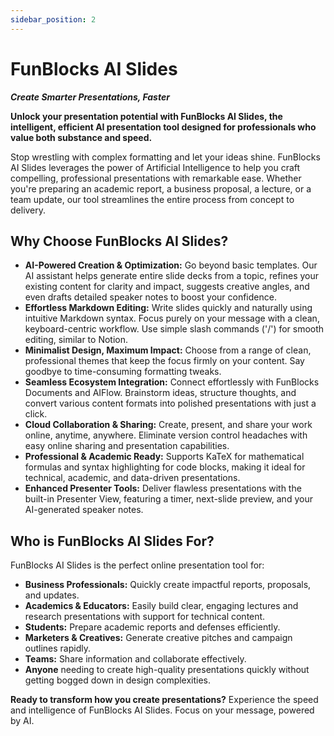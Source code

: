 ```yaml
---
sidebar_position: 2
---
```


# FunBlocks AI Slides 

***Create Smarter Presentations, Faster***

**Unlock your presentation potential with FunBlocks AI Slides, the intelligent, efficient AI presentation tool designed for professionals who value both substance and speed.**

Stop wrestling with complex formatting and let your ideas shine. FunBlocks AI Slides leverages the power of Artificial Intelligence to help you craft compelling, professional presentations with remarkable ease. Whether you're preparing an academic report, a business proposal, a lecture, or a team update, our tool streamlines the entire process from concept to delivery.

## Why Choose FunBlocks AI Slides?

* **AI-Powered Creation & Optimization:** Go beyond basic templates. Our AI assistant helps generate entire slide decks from a topic, refines your existing content for clarity and impact, suggests creative angles, and even drafts detailed speaker notes to boost your confidence.
* **Effortless Markdown Editing:** Write slides quickly and naturally using intuitive Markdown syntax. Focus purely on your message with a clean, keyboard-centric workflow. Use simple slash commands ('/') for smooth editing, similar to Notion.
* **Minimalist Design, Maximum Impact:** Choose from a range of clean, professional themes that keep the focus firmly on your content. Say goodbye to time-consuming formatting tweaks.
* **Seamless Ecosystem Integration:** Connect effortlessly with FunBlocks Documents and AIFlow. Brainstorm ideas, structure thoughts, and convert various content formats into polished presentations with just a click.
* **Cloud Collaboration & Sharing:** Create, present, and share your work online, anytime, anywhere. Eliminate version control headaches with easy online sharing and presentation capabilities.
* **Professional & Academic Ready:** Supports KaTeX for mathematical formulas and syntax highlighting for code blocks, making it ideal for technical, academic, and data-driven presentations.
* **Enhanced Presenter Tools:** Deliver flawless presentations with the built-in Presenter View, featuring a timer, next-slide preview, and your AI-generated speaker notes.

## Who is FunBlocks AI Slides For?

FunBlocks AI Slides is the perfect online presentation tool for:

* **Business Professionals:** Quickly create impactful reports, proposals, and updates.
* **Academics & Educators:** Easily build clear, engaging lectures and research presentations with support for technical content.
* **Students:** Prepare academic reports and defenses efficiently.
* **Marketers & Creatives:** Generate creative pitches and campaign outlines rapidly.
* **Teams:** Share information and collaborate effectively.
* **Anyone** needing to create high-quality presentations quickly without getting bogged down in design complexities.

**Ready to transform how you create presentations?** Experience the speed and intelligence of FunBlocks AI Slides. Focus on your message, powered by AI.

